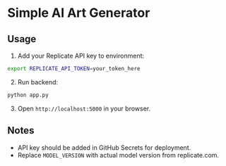 # Simple AI Art Generator

## Usage
1. Add your Replicate API key to environment:
```bash
export REPLICATE_API_TOKEN=your_token_here
```

2. Run backend:
```bash
python app.py
```

3. Open `http://localhost:5000` in your browser.

## Notes
- API key should be added in GitHub Secrets for deployment.
- Replace `MODEL_VERSION` with actual model version from replicate.com.
